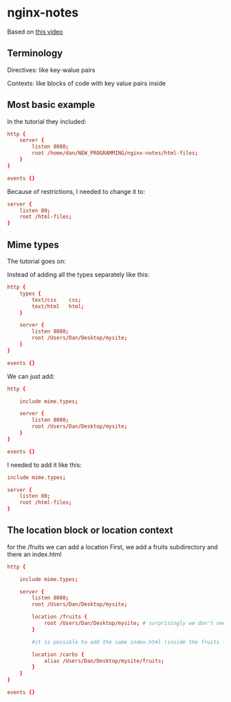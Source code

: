 # nginx-notes

Based on [this video](https://www.youtube.com/watch?app=desktop&v=9t9Mp0BGnyI)

## Terminology

Directives: like key-walue pairs

Contexts: like blocks of code with key value pairs inside

## Most basic example

In the tutorial they included:

```conf
http {
    server {
        listen 8080;
        root /home/dan/NEW_PROGRAMMING/nginx-notes/html-files;
    }
}

events {}
```

Because of restrictions, I needed to change it to:

```conf
server {
    listen 80;
    root /html-files;
}
```

## Mime types

The tutorial goes on:

Instead of adding all the types separately like this:

```conf
http {
    types {
        text/css    css;
        text/html   html;
    }

    server {
        listen 8080;
        root /Users/Dan/Desktop/mysite;
    }
}

events {}
```

We can just add:

```conf
http {

    include mime.types;

    server {
        listen 8080;
        root /Users/Dan/Desktop/mysite;
    }
}

events {}
```

I needed to add it like this:

```conf
include mime.types;

server {
    listen 80;
    root /html-files;
}
```

## The location block or location context

for the /fruits we can add a location
First, we add a fruits subdirectory and there an index.html

```conf
http {

    include mime.types;

    server {
        listen 8080;
        root /Users/Dan/Desktop/mysite;

        location /fruits {
            root /Users/Dan/Desktop/mysite; # surprisingly we don't need to add /fruits to the end as it adds it automatically, it's enough to add the same root as earlier
        }

        #it is possible to add the same index.html (inside the fruits folder) for a different url /carbs

        location /carbs {
            alias /Users/Dan/Desktop/mysite/fruits;
        }
    }
}

events {}
```

